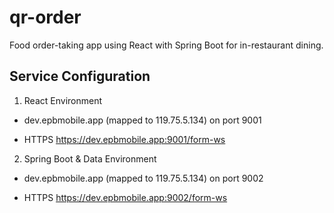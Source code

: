 # qr-order

Food order-taking app using React with Spring Boot for in-restaurant dining.

## Service Configuration

1. React Environment
  
  - dev.epbmobile.app (mapped to 119.75.5.134) on port 9001

  - HTTPS https://dev.epbmobile.app:9001/form-ws

2. Spring Boot & Data Environment

  - dev.epbmobile.app (mapped to 119.75.5.134) on port 9002

  - HTTPS https://dev.epbmobile.app:9002/form-ws